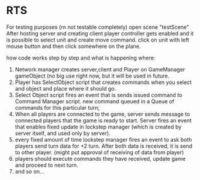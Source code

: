 # RTS
For testing purposes (rn not  testable completely) open scene "testScene"
After hosting server and creating client player controller gets enabled and it is possible to select unit and create move command.
click on unit with left mouse button and then click somewhere on the plane.

how code works step by step and what is happening where:
1. Network manager creates server,client and Player on GameManager gameObject (no big use right now, but it will be used in future.
2. Player has SelectObject script that creates commands when you select and object and place where it should go.
3. Select Object script fires an event that is sends issued command to Command Manager script. new command queued in a  Queue of commands for this particular turn;
4. When all players are connected to the game, server sends message to connected players that the game is ready to start. Server fires an event that enables fixed update in lockstep manager (which is created by server itself, and used only by server). 
5. every fixed amount of time lockstep manager fires an event  to ask both players send turn data for +2 turn. After both data is received, it is send to other player. (might put approval of receiving of data from player) 
6. players should execute commands they have received, update  game and proceed to next turn. 
7. and so on...
